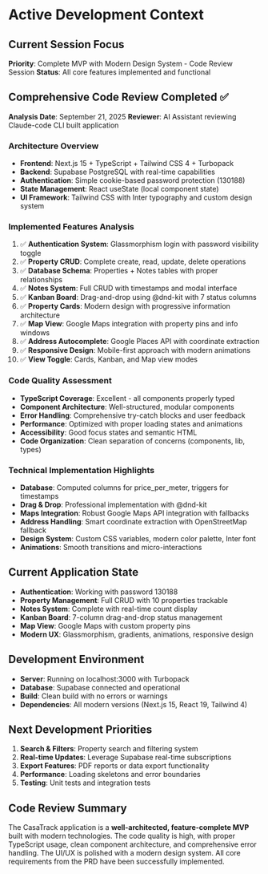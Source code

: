 # Active Development Context

## Current Session Focus
**Priority**: Complete MVP with Modern Design System - Code Review Session
**Status**: All core features implemented and functional

## Comprehensive Code Review Completed ✅
**Analysis Date**: September 21, 2025
**Reviewer**: AI Assistant reviewing Claude-code CLI built application

### Architecture Overview
- **Frontend**: Next.js 15 + TypeScript + Tailwind CSS 4 + Turbopack
- **Backend**: Supabase PostgreSQL with real-time capabilities
- **Authentication**: Simple cookie-based password protection (130188)
- **State Management**: React useState (local component state)
- **UI Framework**: Tailwind CSS with Inter typography and custom design system

### Implemented Features Analysis
1. ✅ **Authentication System**: Glassmorphism login with password visibility toggle
2. ✅ **Property CRUD**: Complete create, read, update, delete operations
3. ✅ **Database Schema**: Properties + Notes tables with proper relationships
4. ✅ **Notes System**: Full CRUD with timestamps and modal interface
5. ✅ **Kanban Board**: Drag-and-drop using @dnd-kit with 7 status columns
6. ✅ **Property Cards**: Modern design with progressive information architecture
7. ✅ **Map View**: Google Maps integration with property pins and info windows
8. ✅ **Address Autocomplete**: Google Places API with coordinate extraction
9. ✅ **Responsive Design**: Mobile-first approach with modern animations
10. ✅ **View Toggle**: Cards, Kanban, and Map view modes

### Code Quality Assessment
- **TypeScript Coverage**: Excellent - all components properly typed
- **Component Architecture**: Well-structured, modular components
- **Error Handling**: Comprehensive try-catch blocks and user feedback
- **Performance**: Optimized with proper loading states and animations
- **Accessibility**: Good focus states and semantic HTML
- **Code Organization**: Clean separation of concerns (components, lib, types)

### Technical Implementation Highlights
- **Database**: Computed columns for price_per_meter, triggers for timestamps
- **Drag & Drop**: Professional implementation with @dnd-kit
- **Maps Integration**: Robust Google Maps API integration with fallbacks
- **Address Handling**: Smart coordinate extraction with OpenStreetMap fallback
- **Design System**: Custom CSS variables, modern color palette, Inter font
- **Animations**: Smooth transitions and micro-interactions

## Current Application State
- **Authentication**: Working with password 130188
- **Property Management**: Full CRUD with 10 properties trackable
- **Notes System**: Complete with real-time count display
- **Kanban Board**: 7-column drag-and-drop status management
- **Map View**: Google Maps with custom property pins
- **Modern UX**: Glassmorphism, gradients, animations, responsive design

## Development Environment
- **Server**: Running on localhost:3000 with Turbopack
- **Database**: Supabase connected and operational
- **Build**: Clean build with no errors or warnings
- **Dependencies**: All modern versions (Next.js 15, React 19, Tailwind 4)

## Next Development Priorities
1. **Search & Filters**: Property search and filtering system
2. **Real-time Updates**: Leverage Supabase real-time subscriptions
3. **Export Features**: PDF reports or data export functionality
4. **Performance**: Loading skeletons and error boundaries
5. **Testing**: Unit tests and integration tests

## Code Review Summary
The CasaTrack application is a **well-architected, feature-complete MVP** built with modern technologies. The code quality is high, with proper TypeScript usage, clean component architecture, and comprehensive error handling. The UI/UX is polished with a modern design system. All core requirements from the PRD have been successfully implemented.